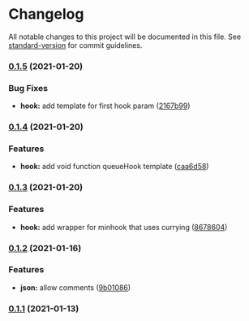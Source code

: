 # Changelog

All notable changes to this project will be documented in this file. See [standard-version](https://github.com/conventional-changelog/standard-version) for commit guidelines.

### [0.1.5](https://github.com/Stuff-Mods/StuffLib/compare/v0.1.4...v0.1.5) (2021-01-20)


### Bug Fixes

* **hook:** add template for first hook param ([2167b99](https://github.com/Stuff-Mods/StuffLib/commit/2167b99d880739d95bd6cb5edc2aef53df1d4dd0))

### [0.1.4](https://github.com/Stuff-Mods/StuffLib/compare/v0.1.3...v0.1.4) (2021-01-20)


### Features

* **hook:** add void function queueHook template ([caa6d58](https://github.com/Stuff-Mods/StuffLib/commit/caa6d581a050ffe5e12261bc065b0f1620cb6ea3))

### [0.1.3](https://github.com/Stuff-Mods/StuffLib/compare/v0.1.2...v0.1.3) (2021-01-20)


### Features

* **hook:** add wrapper for minhook that uses currying ([8678604](https://github.com/Stuff-Mods/StuffLib/commit/867860496351e77e7901e41d2c422fb662d255d7))

### [0.1.2](https://github.com/Stuff-Mods/StuffLib/compare/v0.1.1...v0.1.2) (2021-01-16)


### Features

* **json:** allow comments ([9b01086](https://github.com/Stuff-Mods/StuffLib/commit/9b0108612a592e77e42cf9bced08af9bce532b69))

### [0.1.1](https://github.com/Stuff-Mods/StuffLib/compare/v0.1.0...v0.1.1) (2021-01-13)
